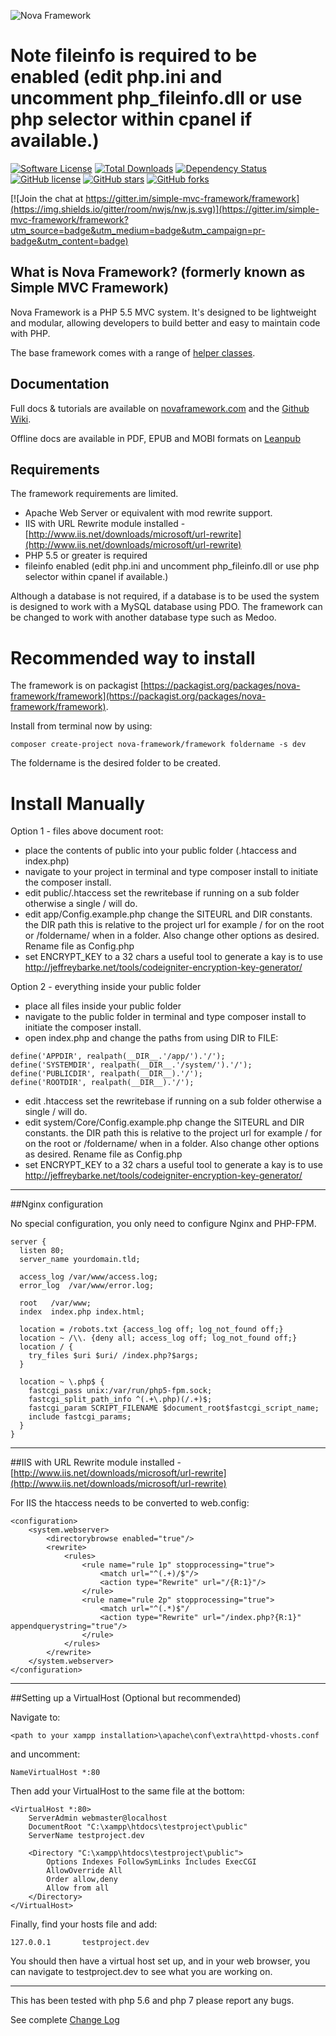 ![Nova Framework](http://novaframework.com/app/templates/publicthemes/nova/images/nova.png)

# Note **fileinfo is required to be enabled** (edit php.ini and uncomment php_fileinfo.dll or use php selector within cpanel if available.)

[![Software License](http://img.shields.io/badge/License-BSD--3-brightgreen.svg)](LICENSE)
[![Total Downloads](https://img.shields.io/packagist/dt/simple-mvc-framework/v2.svg)](https://packagist.org/packages/simple-mvc-framework/v2)
[![Dependency Status](https://www.versioneye.com/user/projects/554367f738331321e2000005/badge.svg)](https://www.versioneye.com/user/projects/554367f738331321e2000005)
[![GitHub license](https://img.shields.io/badge/license-MIT-blue.svg)](https://raw.githubusercontent.com/simple-mvc-framework/v2/master/license.txt)
[![GitHub stars](https://img.shields.io/github/stars/simple-mvc-framework/framework.svg)](https://github.com/simple-mvc-framework/framework/stargazers)
[![GitHub forks](https://img.shields.io/github/forks/simple-mvc-framework/framework.svg)](https://github.com/simple-mvc-framework/framework/network)

[![Join the chat at https://gitter.im/simple-mvc-framework/framework](https://img.shields.io/gitter/room/nwjs/nw.js.svg)](https://gitter.im/simple-mvc-framework/framework?utm_source=badge&utm_medium=badge&utm_campaign=pr-badge&utm_content=badge)

## What is Nova Framework? (formerly known as Simple MVC Framework)

Nova Framework is a PHP 5.5 MVC system. It's designed to be lightweight and modular, allowing developers to build better and easy to maintain code with PHP.

The base framework comes with a range of [helper classes](https://github.com/nova-framework/framework/tree/master/system/Helpers).

## Documentation

Full docs & tutorials are available on [novaframework.com](http://novaframework.com) and the [Github Wiki](https://github.com/nova-framework/framework/wiki).

Offline docs are available in PDF, EPUB and MOBI formats on [Leanpub](https://leanpub.com/novaframeworkmanual22)

## Requirements

The framework requirements are limited.

- Apache Web Server or equivalent with mod rewrite support.
- IIS with URL Rewrite module installed - [http://www.iis.net/downloads/microsoft/url-rewrite](http://www.iis.net/downloads/microsoft/url-rewrite)
- PHP 5.5 or greater is required
- fileinfo enabled (edit php.ini and uncomment php_fileinfo.dll or use php selector within cpanel if available.)


Although a database is not required, if a database is to be used the system is designed to work with a MySQL database using PDO. The framework can be changed to work with another database type such as Medoo.

# Recommended way to install

The framework is on packagist [https://packagist.org/packages/nova-framework/framework](https://packagist.org/packages/nova-framework/framework).

Install from terminal now by using:

```
composer create-project nova-framework/framework foldername -s dev
```

The foldername is the desired folder to be created.

# Install Manually

Option 1 - files above document root:

* place the contents of public into your public folder (.htaccess and index.php)
* navigate to your project in terminal and type composer install to initiate the composer install.
* edit public/.htaccess set the rewritebase if running on a sub folder otherwise a single / will do.
* edit app/Config.example.php change the SITEURL and DIR constants. the DIR path this is relative to the project url for example / for on the root or /foldername/ when in a folder. Also change other options as desired. Rename file as Config.php
* set ENCRYPT_KEY to a 32 chars a useful tool to generate a kay is to use http://jeffreybarke.net/tools/codeigniter-encryption-key-generator/

Option 2 - everything inside your public folder

* place all files inside your public folder
* navigate to the public folder in terminal and type composer install to initiate the composer install.
* open index.php and change the paths from using DIR to FILE:

````
define('APPDIR', realpath(__DIR__.'/app/').'/');
define('SYSTEMDIR', realpath(__DIR__.'/system/').'/');
define('PUBLICDIR', realpath(__DIR__).'/');
define('ROOTDIR', realpath(__DIR__).'/');
````

* edit .htaccess set the rewritebase if running on a sub folder otherwise a single / will do.
* edit system/Core/Config.example.php change the SITEURL and DIR constants. the DIR path this is relative to the project url for example / for on the root or /foldername/ when in a folder. Also change other options as desired. Rename file as Config.php
* set ENCRYPT_KEY to a 32 chars a useful tool to generate a kay is to use http://jeffreybarke.net/tools/codeigniter-encryption-key-generator/

---

##Nginx configuration

No special configuration, you only need to configure Nginx and PHP-FPM.

````
server {
  listen 80;
  server_name yourdomain.tld;

  access_log /var/www/access.log;
  error_log  /var/www/error.log;

  root   /var/www;
  index  index.php index.html;

  location = /robots.txt {access_log off; log_not_found off;}
  location ~ /\\. {deny all; access_log off; log_not_found off;}
  location / {
    try_files $uri $uri/ /index.php?$args;
  }

  location ~ \.php$ {
    fastcgi_pass unix:/var/run/php5-fpm.sock;
    fastcgi_split_path_info ^(.+\.php)(/.+)$;
    fastcgi_param SCRIPT_FILENAME $document_root$fastcgi_script_name;
    include fastcgi_params;
  }
}
````

---

##IIS with URL Rewrite module installed - [http://www.iis.net/downloads/microsoft/url-rewrite](http://www.iis.net/downloads/microsoft/url-rewrite)

For IIS the htaccess needs to be converted to web.config:

````
<configuration>
    <system.webserver>
        <directorybrowse enabled="true"/>
        <rewrite>
            <rules>
                <rule name="rule 1p" stopprocessing="true">
                    <match url="^(.+)/$"/>
                    <action type="Rewrite" url="/{R:1}"/>
                </rule>
                <rule name="rule 2p" stopprocessing="true">
                    <match url="^(.*)$"/
                    <action type="Rewrite" url="/index.php?{R:1}" appendquerystring="true"/>
                </rule>
            </rules>
        </rewrite>
    </system.webserver>
</configuration>
````

---

##Setting up a VirtualHost (Optional but recommended)

Navigate to:
````
<path to your xampp installation>\apache\conf\extra\httpd-vhosts.conf
````

and uncomment:

````
NameVirtualHost *:80
````

Then add your VirtualHost to the same file at the bottom:

````
<VirtualHost *:80>
    ServerAdmin webmaster@localhost
    DocumentRoot "C:\xampp\htdocs\testproject\public"
    ServerName testproject.dev

    <Directory "C:\xampp\htdocs\testproject\public">
        Options Indexes FollowSymLinks Includes ExecCGI
        AllowOverride All
        Order allow,deny
        Allow from all
    </Directory>
</VirtualHost>
````

Finally, find your hosts file and add:

````
127.0.0.1       testproject.dev
````

You should then have a virtual host set up, and in your web browser, you can navigate to testproject.dev to see what you are working on.

---

This has been tested with php 5.6 and php 7 please report any bugs.

See complete [Change Log](http://novaframework.com/documentation/v3/overview-change-log)
